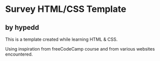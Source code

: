 # Survey HTML/CSS Template

## by hypedd

This is a template created while learning HTML & CSS.

Using inspiration from freeCodeCamp course and from various websites encountered.
